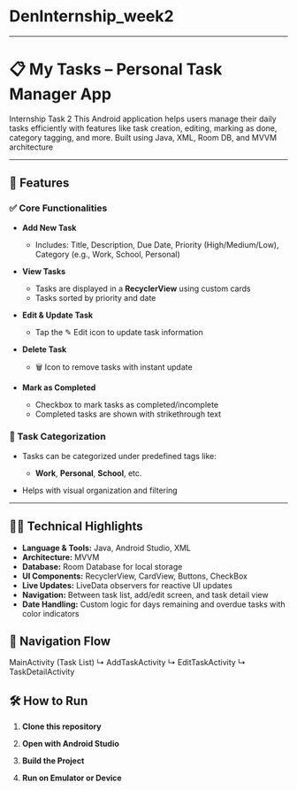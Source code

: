 # DenInternship_week2
----------------------------------------------------

# 📋 My Tasks – Personal Task Manager App

Internship Task 2
This Android application helps users manage their daily tasks efficiently with features like task creation, editing, marking as done, category tagging, and more. Built using Java, XML, Room DB, and MVVM architecture

---

## 🚀 Features

### ✅ Core Functionalities

* **Add New Task**

  * Includes: Title, Description, Due Date, Priority (High/Medium/Low), Category (e.g., Work, School, Personal)
* **View Tasks**

  * Tasks are displayed in a **RecyclerView** using custom cards
  * Tasks sorted by priority and date
* **Edit & Update Task**

  * Tap the ✎ Edit icon to update task information
* **Delete Task**

  * 🗑️ Icon to remove tasks with instant update
* **Mark as Completed**

  * Checkbox to mark tasks as completed/incomplete
  * Completed tasks are shown with strikethrough text

### 📂 Task Categorization

* Tasks can be categorized under predefined tags like:

  * **Work**, **Personal**, **School**, etc.
* Helps with visual organization and filtering

---

## 🧑‍💻 Technical Highlights

* **Language & Tools:** Java, Android Studio, XML
* **Architecture:** MVVM
* **Database:** Room Database for local storage
* **UI Components:** RecyclerView, CardView, Buttons, CheckBox
* **Live Updates:** LiveData observers for reactive UI updates
* **Navigation:** Between task list, add/edit screen, and task detail view
* **Date Handling:** Custom logic for days remaining and overdue tasks with color indicators

## 🧭 Navigation Flow


MainActivity (Task List)
       ↳ AddTaskActivity
       ↳ EditTaskActivity
       ↳ TaskDetailActivity




## 🛠️ How to Run

1. **Clone this repository**

2. **Open with Android Studio**

3. **Build the Project**

4. **Run on Emulator or Device**


